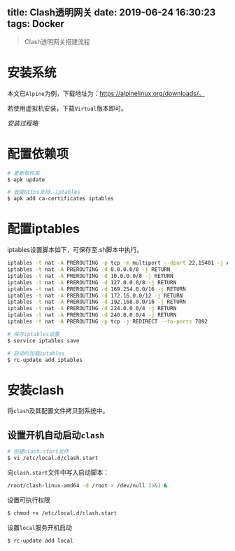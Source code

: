 title: Clash透明网关
date: 2019-06-24 16:30:23
tags: Docker
---

> Clash透明网关搭建流程
<!-- more -->
# 安装系统

本文已`Alpine`为例，下载地址为：https://alpinelinux.org/downloads/。

若使用虚拟机安装，下载`Virtual`版本即可。

*安装过程略*

# 配置依赖项

```Bash
# 更新软件库
$ apk update

# 安装https支持、iptables
$ apk add ca-certificates iptables
```

# 配置iptables

iptables设置脚本如下，可保存至.sh脚本中执行。

```Bash
iptables -t nat -A PREROUTING -p tcp -m multiport --dport 22,15401 -j ACCEPT
iptables -t nat -A PREROUTING -d 0.0.0.0/8 -j RETURN
iptables -t nat -A PREROUTING -d 10.0.0.0/8 -j RETURN
iptables -t nat -A PREROUTING -d 127.0.0.0/8 -j RETURN
iptables -t nat -A PREROUTING -d 169.254.0.0/16 -j RETURN
iptables -t nat -A PREROUTING -d 172.16.0.0/12 -j RETURN
iptables -t nat -A PREROUTING -d 192.168.0.0/16 -j RETURN
iptables -t nat -A PREROUTING -d 224.0.0.0/4 -j RETURN
iptables -t nat -A PREROUTING -d 240.0.0.0/4 -j RETURN
iptables -t nat -A PREROUTING -p tcp -j REDIRECT --to-ports 7892
```

```Bash
# 保存iptables设置
$ service iptables save

# 启动时加载iptables
$ rc-update add iptables
```

# 安装clash

将`clash`及其配置文件拷贝到系统中。

## 设置开机自动启动`clash`

```Bash
# 创建clash.start文件
$ vi /etc/local.d/clash.start
```

向`clash.start`文件中写入启动脚本：
```Bash
/root/clash-linux-amd64 -d /root > /dev/null 2>&1 &
```

设置可执行权限
```Bash
$ chmod +x /etc/local.d/clash.start
```

设置`local`服务开机启动
```Bash
$ rc-update add local
```